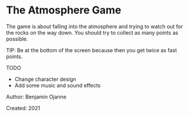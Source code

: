# The Atmosphere Game

The game is about falling into the atmosphere and trying to watch out for the rocks on the way down. You should try to collect as many points as possible.

TIP: Be at the bottom of the screen because then you get twice as fast points.

TODO
- Change character design
- Add some music and sound effects

Author: Benjamin Ojanne

Created: 2021
